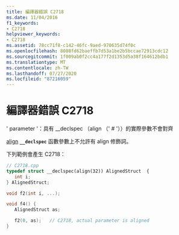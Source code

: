 ```yaml
---
title: 編譯器錯誤 C2718
ms.date: 11/04/2016
f1_keywords:
- C2718
helpviewer_keywords:
- C2718
ms.assetid: 78cc71f8-c142-46fc-9aed-970635d74f0c
ms.openlocfilehash: 8088fd62baeffb7d53a1be2b5bccae72913cdc12
ms.sourcegitcommit: 1f009ab0f2cc4a177f2d1353d5a38f164612bdb1
ms.translationtype: MT
ms.contentlocale: zh-TW
ms.lasthandoff: 07/27/2020
ms.locfileid: "87216059"
---
```

# <a name="compiler-error-c2718"></a>編譯器錯誤 C2718

' parameter '：具有 __declspec （align （' # '））的實際參數不會對齊

[align](../../cpp/align-cpp.md) **`__declspec`** 函數參數上不允許有 align 修飾詞。

下列範例會產生 C2718：

```cpp
// C2718.cpp
typedef struct __declspec(align(32)) AlignedStruct  {
   int i;
} AlignedStruct;

void f2(int i, ...);

void f4() {
   AlignedStruct as;

   f2(0, as);   // C2718, actual parameter is aligned
}
```

